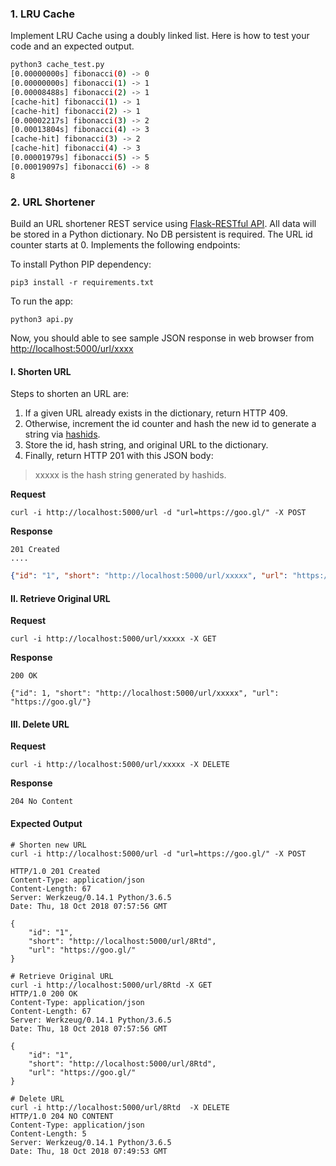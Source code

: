 ### 1. LRU Cache

Implement LRU Cache using a doubly linked list. Here is how to test your code and an expected output.

```sh
python3 cache_test.py
[0.00000000s] fibonacci(0) -> 0
[0.00000000s] fibonacci(1) -> 1
[0.00008488s] fibonacci(2) -> 1
[cache-hit] fibonacci(1) -> 1
[cache-hit] fibonacci(2) -> 1
[0.00002217s] fibonacci(3) -> 2
[0.00013804s] fibonacci(4) -> 3
[cache-hit] fibonacci(3) -> 2
[cache-hit] fibonacci(4) -> 3
[0.00001979s] fibonacci(5) -> 5
[0.00019097s] fibonacci(6) -> 8
8
```

### 2. URL Shortener

Build an URL shortener REST service using [Flask-RESTful API](https://flask-restful.readthedocs.io/en/latest/quickstart.html#a-minimal-api). All data will be stored in a Python dictionary. No DB persistent is required. The URL id counter starts at 0. Implements the following endpoints:

To install Python PIP dependency:

```
pip3 install -r requirements.txt
```

To run the app:

```
python3 api.py
```

Now, you should able to see sample JSON response in web browser from [http://localhost:5000/url/xxxx](http://localhost:5000/url/xxxx)

#### I. Shorten URL

Steps to shorten an URL are:
1. If a given URL already exists in the dictionary, return HTTP 409.
2. Otherwise, increment the id counter and hash the new id to generate a string via [hashids](https://github.com/davidaurelio/hashids-python).
3. Store the id, hash string, and original URL to the dictionary.
4. Finally, return HTTP 201 with this JSON body:


> xxxxx is the hash string generated by hashids.

__Request__
```
curl -i http://localhost:5000/url -d "url=https://goo.gl/" -X POST
```

__Response__

```
201 Created
....
````

```json
{"id": "1", "short": "http://localhost:5000/url/xxxxx", "url": "https://goo.gl/"}
```

#### II. Retrieve Original URL

__Request__
```
curl -i http://localhost:5000/url/xxxxx -X GET
```

__Response__
```
200 OK

{"id": 1, "short": "http://localhost:5000/url/xxxxx", "url": "https://goo.gl/"}
```

#### III. Delete URL

__Request__
```
curl -i http://localhost:5000/url/xxxxx -X DELETE
```

__Response__

```
204 No Content
```

#### Expected Output

```
# Shorten new URL
curl -i http://localhost:5000/url -d "url=https://goo.gl/" -X POST

HTTP/1.0 201 Created
Content-Type: application/json
Content-Length: 67
Server: Werkzeug/0.14.1 Python/3.6.5
Date: Thu, 18 Oct 2018 07:57:56 GMT

{
    "id": "1",
    "short": "http://localhost:5000/url/8Rtd",
    "url": "https://goo.gl/"
}

# Retrieve Original URL
curl -i http://localhost:5000/url/8Rtd -X GET
HTTP/1.0 200 OK
Content-Type: application/json
Content-Length: 67
Server: Werkzeug/0.14.1 Python/3.6.5
Date: Thu, 18 Oct 2018 07:57:56 GMT

{
    "id": "1",
    "short": "http://localhost:5000/url/8Rtd",
    "url": "https://goo.gl/"
}

# Delete URL
curl -i http://localhost:5000/url/8Rtd  -X DELETE
HTTP/1.0 204 NO CONTENT
Content-Type: application/json
Content-Length: 5
Server: Werkzeug/0.14.1 Python/3.6.5
Date: Thu, 18 Oct 2018 07:49:53 GMT
```